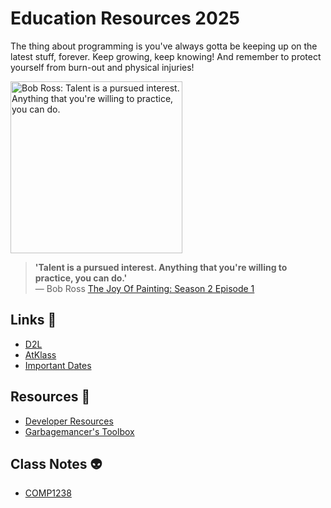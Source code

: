 <!-- TEMP CONTENT -->
# Education Resources 2025
The thing about programming is you've always gotta be keeping up on the latest stuff, forever. Keep growing, keep knowing! And remember to protect yourself from burn-out and physical injuries!

<a href="https://youtu.be/GARWowi0QXI?t=766"><img src="https://user-images.githubusercontent.com/52248161/173162491-45d19907-dfa6-4a27-abb1-1df6518482d9.gif" alt="Bob Ross: Talent is a pursued interest. Anything that you're willing to practice, you can do." width="275px"></a>
> **'Talent is a pursued interest. Anything that you're willing to practice, you can do.'**<br>
>   — Bob Ross [The Joy Of Painting: Season 2 Episode 1](https://youtu.be/GARWowi0QXI?t=766)

## Links 🔗
* [D2L](https://learn.georgebrown.ca)
* [AtKlass](https://app.atklass.com)
* [Important Dates](https://www.georgebrown.ca/current-students/important-dates)

## Resources 🎁
* [Developer Resources](dev-resources.md)
* [Garbagemancer's Toolbox](https://garbagemancer.net/tools)

## Class Notes 👽
* [COMP1238](comp1238.md)

